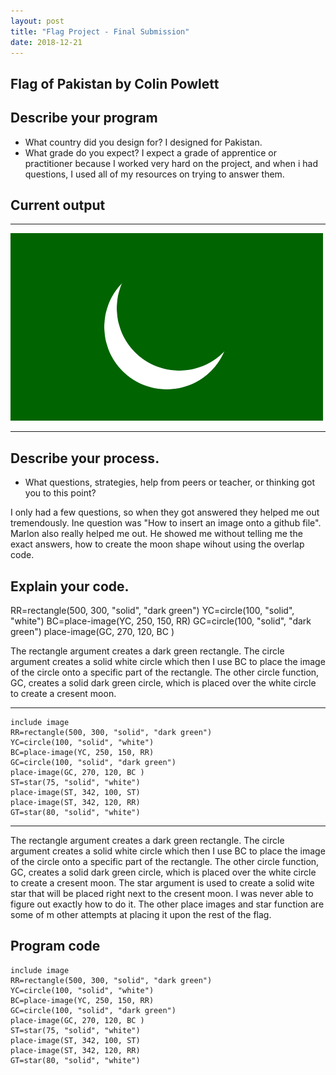 ```yaml
---
layout: post
title: "Flag Project - Final Submission"
date: 2018-12-21
---
```


## Flag of Pakistan by Colin Powlett

## Describe your program

-   What country did you design for? 
    I designed for Pakistan.
-   What grade do you expect? 
    I expect a grade of apprentice or practitioner because I worked very hard on the project, and when i had questions, I used all of my resources on trying to answer them. 


## Current output


* * *
![Flag](/images/pakistan-flag.png)
* * *

## Describe your process.

-   What questions, strategies, help from peers or teacher, or thinking got you to this point? 

I only had a few questions, so when they got answered they helped me out tremendously. Ine question was "How to insert an image onto a github file". Marlon also really helped me out. He showed me without telling me the exact answers, how to create the moon shape wihout using the overlap code.


## Explain your code.

RR=rectangle(500, 300, "solid", "dark green")
YC=circle(100, "solid", "white")
BC=place-image(YC, 250, 150, RR) 
GC=circle(100, "solid", "dark green")
place-image(GC, 270, 120, BC )



The rectangle argument creates a dark green rectangle. The circle argument creates a solid white circle which then I use BC to place the image of the circle onto a specific part of the rectangle. The other circle function, GC, creates a solid dark green circle, which is placed over the white circle to create a cresent moon.

* * *

```
include image
RR=rectangle(500, 300, "solid", "dark green")
YC=circle(100, "solid", "white")
BC=place-image(YC, 250, 150, RR) 
GC=circle(100, "solid", "dark green")
place-image(GC, 270, 120, BC )
ST=star(75, "solid", "white")
place-image(ST, 342, 100, ST)
place-image(ST, 342, 120, RR)
GT=star(80, "solid", "white")
```

* * *

The rectangle argument creates a dark green rectangle. The circle argument creates a solid white circle which then I use BC to place the image of the circle onto a specific part of the rectangle. The other circle function, GC, creates a solid dark green circle, which is placed over the white circle to create a cresent moon. The star argument is used to create a solid wite star that will be placed right next to the cresent moon. I was never able to figure out exactly how to do it. The other place images and star function are some of m other attempts at placing it upon the rest of the flag.
 
<!--- Delete this comment and add your writing -->


## Program code

```
include image
RR=rectangle(500, 300, "solid", "dark green")
YC=circle(100, "solid", "white")
BC=place-image(YC, 250, 150, RR) 
GC=circle(100, "solid", "dark green")
place-image(GC, 270, 120, BC )
ST=star(75, "solid", "white")
place-image(ST, 342, 100, ST)
place-image(ST, 342, 120, RR)
GT=star(80, "solid", "white")
```
